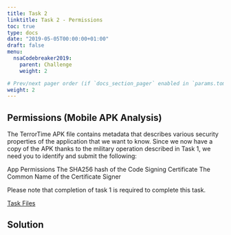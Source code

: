 ```yaml
---
title: Task 2
linktitle: Task 2 - Permissions
toc: true
type: docs
date: "2019-05-05T00:00:00+01:00"
draft: false
menu:
  nsaCodebreaker2019:
    parent: Challenge
    weight: 2

# Prev/next pager order (if `docs_section_pager` enabled in `params.toml`)
weight: 2
---
```


## Permissions (Mobile APK Analysis)

The TerrorTime APK file contains metadata that describes various security properties of the application that we want to know. Since we now have a copy of the APK thanks to the military operation described in Task 1, we need you to identify and submit the following:

App Permissions
The SHA256 hash of the Code Signing Certificate
The Common Name of the Certificate Signer

Please note that completion of task 1 is required to complete this task.

[Task Files](https://codebreaker.ltsnet.net/files/task2/terrortime.pcapng?1593563870)

## Solution


